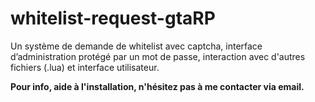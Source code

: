 # whitelist-request-gtaRP
Un système de demande de whitelist avec captcha, interface d’administration protégé par un mot de passe, interaction avec d'autres fichiers (.lua) et interface utilisateur.

**Pour info, aide à l'installation, n'hésitez pas à me contacter via email.**

